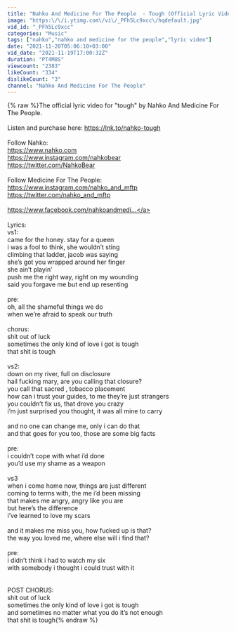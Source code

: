 ```yaml
---
title: "Nahko And Medicine For The People  - Tough (Official Lyric Video)"
image: "https:\/\/i.ytimg.com\/vi\/_PFh5Lc9xcc\/hqdefault.jpg"
vid_id: "_PFh5Lc9xcc"
categories: "Music"
tags: ["nahko","nahko and medicine for the people","lyric video"]
date: "2021-11-20T05:06:10+03:00"
vid_date: "2021-11-19T17:00:32Z"
duration: "PT4M8S"
viewcount: "2383"
likeCount: "334"
dislikeCount: "3"
channel: "Nahko And Medicine For The People"
---
```

{% raw %}The official lyric video for &quot;tough&quot; by Nahko And Medicine For The People.<br /><br />Listen and purchase here: <a rel="nofollow" target="blank" href="https://lnk.to/nahko-tough">https://lnk.to/nahko-tough</a><br /><br />Follow Nahko:<br /><a rel="nofollow" target="blank" href="https://www.nahko.com">https://www.nahko.com</a><br /><a rel="nofollow" target="blank" href="https://www.instagram.com/nahkobear">https://www.instagram.com/nahkobear</a><br /><a rel="nofollow" target="blank" href="https://twitter.com/NahkoBear">https://twitter.com/NahkoBear</a><br /><br />Follow Medicine For The People:<br /><a rel="nofollow" target="blank" href="https://www.instagram.com/nahko_and_mftp">https://www.instagram.com/nahko_and_mftp</a><br /><a rel="nofollow" target="blank" href="https://twitter.com/nahko_and_mftp">https://twitter.com/nahko_and_mftp</a><br /><br /><a rel="nofollow" target="blank" href="https://www.facebook.com/nahkoandmedi...">https://www.facebook.com/nahkoandmedi...</a><br /><br />Lyrics:<br />vs1:<br />came for the honey.  stay for a queen<br />i was a fool to think, she wouldn’t sting<br />climbing that ladder, jacob was saying <br />she’s got you wrapped around her finger<br />she ain’t playin’<br />push me the right way, right on my wounding<br />said you forgave me but end up resenting <br /><br />pre:<br />oh, all the shameful things we do <br />when we’re afraid to speak our truth <br /><br />chorus:<br />shit out of luck<br />sometimes the only kind of love i got is tough <br />that shit is tough <br /><br />vs2:<br />down on my river,  full on disclosure  <br />hail fucking mary,  are you calling that closure? <br />you call that sacred ,  tobacco placement <br />how can i trust your guides, to me they’re just strangers<br />you couldn’t fix us,  that drove you crazy<br />i’m just surprised you thought, it was all mine to carry <br /><br />and no one can change me, only i can do that <br />and that goes for you too, those are some big facts<br /><br />pre:<br />i couldn’t cope with what i’d done<br />you’d use my shame as a weapon <br /><br />vs3<br />when i come home now,  things are just different<br />coming to terms with, the me i’d been missing<br />that makes me angry, angry like you are<br />but here’s the difference<br />i’ve learned to love my scars<br /><br />and it makes me miss you, how fucked up is that?<br />the way you loved me, where else will i find that? <br /><br />pre: <br />i didn’t think i had to watch my six<br />with somebody i thought i could trust with it<br /><br /><br />POST CHORUS:<br />shit out of luck<br />sometimes the only kind of love i got is tough <br />and sometimes no matter what you do it’s not enough <br />that shit is tough{% endraw %}
